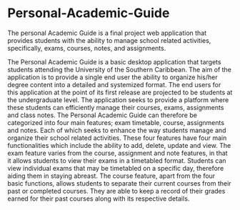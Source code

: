 # Personal-Academic-Guide
The personal Academic Guide is a final project web application that provides students with the ability to manage school related activities, 
specifically, exams, courses, notes, and assignments.

The Personal Academic Guide is a basic desktop application that targets students attending the University of the Southern Caribbean. 
The aim of the application is to provide a single end user the ability to organize his/her degree content into a detailed and systemized format. 
The end users for this application at the point of its first release are projected to be students at the undergraduate level. 
The application seeks to provide a platform where these students can efficiently manage their courses, exams, assignments and class notes.
The Personal Academic Guide can therefore be categorized into four main features; exam timetable, course, assignments and notes. 
Each of which seeks to enhance the way students manage and organize their school related activities. 
These four features have four main functionalities which include the ability to add, delete, update and view. 
The exam feature varies from the course, assignment and note features, in that it allows students to view their exams in a timetabled format. 
Students can view individual exams that may be timetabled on a specific day, therefore aiding them in staying abreast. 
The course feature, apart from the four basic functions, allows students to separate their current courses from their past or completed courses. 
They are able to keep a record of their grades earned for their past courses along with its respective details.

